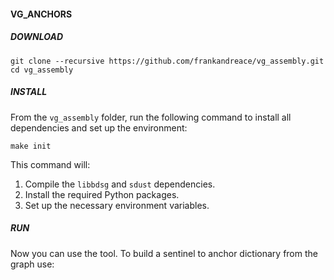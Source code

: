 #### VG_ANCHORS

##### DOWNLOAD
```
git clone --recursive https://github.com/frankandreace/vg_assembly.git
cd vg_assembly
```

##### INSTALL
From the `vg_assembly` folder, run the following command to install all dependencies and set up the environment:
```
make init
```

This command will:
1. Compile the `libbdsg` and `sdust` dependencies.
2. Install the required Python packages.
3. Set up the necessary environment variables.


##### RUN
Now you can use the tool. 
To build a sentinel to anchor dictionary from the graph use: 
```
